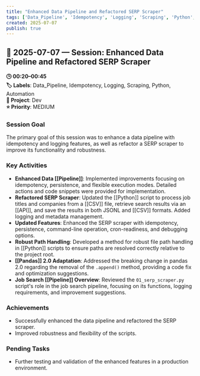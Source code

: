 ```yaml
---
title: "Enhanced Data Pipeline and Refactored SERP Scraper"
tags: ['Data_Pipeline', 'Idempotency', 'Logging', 'Scraping', 'Python', 'Automation']
created: 2025-07-07
publish: true
---
```


## 📅 2025-07-07 — Session: Enhanced Data Pipeline and Refactored SERP Scraper

**🕒 00:20–00:45**  
**🏷️ Labels**: Data_Pipeline, Idempotency, Logging, Scraping, Python, Automation  
**📂 Project**: Dev  
**⭐ Priority**: MEDIUM  


### Session Goal
The primary goal of this session was to enhance a data pipeline with idempotency and logging features, as well as refactor a SERP scraper to improve its functionality and robustness.

### Key Activities
- **Enhanced Data [[Pipeline]]**: Implemented improvements focusing on idempotency, persistence, and flexible execution modes. Detailed actions and code snippets were provided for implementation.
- **Refactored SERP Scraper**: Updated the [[Python]] script to process job titles and companies from a [[CSV]] file, retrieve search results via an [[API]], and save the results in both JSONL and [[CSV]] formats. Added logging and metadata management.
- **Updated Features**: Enhanced the SERP scraper with idempotency, persistence, command-line operation, cron-readiness, and debugging options.
- **Robust Path Handling**: Developed a method for robust file path handling in [[Python]] scripts to ensure paths are resolved correctly relative to the project root.
- **[[Pandas]] 2.0 Adaptation**: Addressed the breaking change in pandas 2.0 regarding the removal of the `.append()` method, providing a code fix and optimization suggestions.
- **Job Search [[Pipeline]] Overview**: Reviewed the `01_serp_scraper.py` script's role in the job search pipeline, focusing on its functions, logging requirements, and improvement suggestions.

### Achievements
- Successfully enhanced the data pipeline and refactored the SERP scraper.
- Improved robustness and flexibility of the scripts.

### Pending Tasks
- Further testing and validation of the enhanced features in a production environment.
